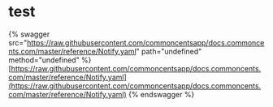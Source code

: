 # test

{% swagger src="https://raw.githubusercontent.com/commoncentsapp/docs.commoncents.com/master/reference/Notify.yaml" path="undefined" method="undefined" %}
[https://raw.githubusercontent.com/commoncentsapp/docs.commoncents.com/master/reference/Notify.yaml](https://raw.githubusercontent.com/commoncentsapp/docs.commoncents.com/master/reference/Notify.yaml)
{% endswagger %}
